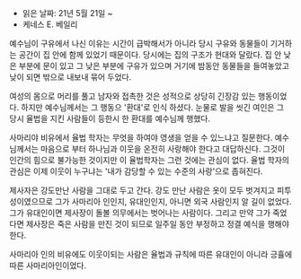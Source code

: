 - 읽은 날짜: 21년 5월 21일 ~
- 케네스 E. 베일리



예수님이 구유에서 나신 이유는 시간이 급박해서가 아니라 당시 구유와 동물들이 기거하는 공간이 집 안에 함께 있었기 때문이다. 당시에는 집의 구조가 현대와 달랐다. 집 안 낮은 부분에 문이 있고 그 낮은 부분에 구유가 있으며 거기에 밤동안 동물들을 들여놓았고 낮이 되면 밖으로 내보내 묶어 두었다. 

여성의 몸으로 머리를 풀고 남자와 접촉한 것은 성적으로 상당히 긴장감 있는 행동이었다. 하지만 예수님께서는 그 행동으 '환대'로 인식 하셨다. 눈물로 발을 씻긴 여인은 그 당시 율법을 지킨 사람들이 등한시 한 환대를 예수님께 행했다. 

사마리야 비유에서 율법 학자는 무엇을 하여야 영생을 얻을 수 있느냐고 질문한다. 예수님께서는 마음으로 부터 하나님과 이웃을 온전히 사랑해야 한다고 대답하신다. 그것이 인간의 힘으로 불가능한 것이지만 이 율법학자는 그런 것에는 관심이 없다. 율법 학자의 관심은 이제 이웃이 누구냐는 '내가 감당할 수 있는 수준의 사랑'으로 좁혀진다. 

제사자은 강도만난 사람을 그대로 두고 간다. 강도 만난 사람은 옷이 모두 벗겨지고 피투성이였으므로 그가 사마리아 인인지, 유대인인지, 아니면 외국 사람인지 알 길이 없었다. 그가 유대인이면 제사장이 돌볼 의무에서는 벗어나는 사람이다. 그리고 만약 그가 죽었다면 제사장은 죽은 사람을 만진 것이 되므로 일주일 동안 부정하고 정결 예식을 행해야 한다. 

사마리아 인의 비유에도 이웃이되는 사람은 율법과 규칙에 따른 유대인이 아니라 긍휼에 따른 사마리아인이었다. 
